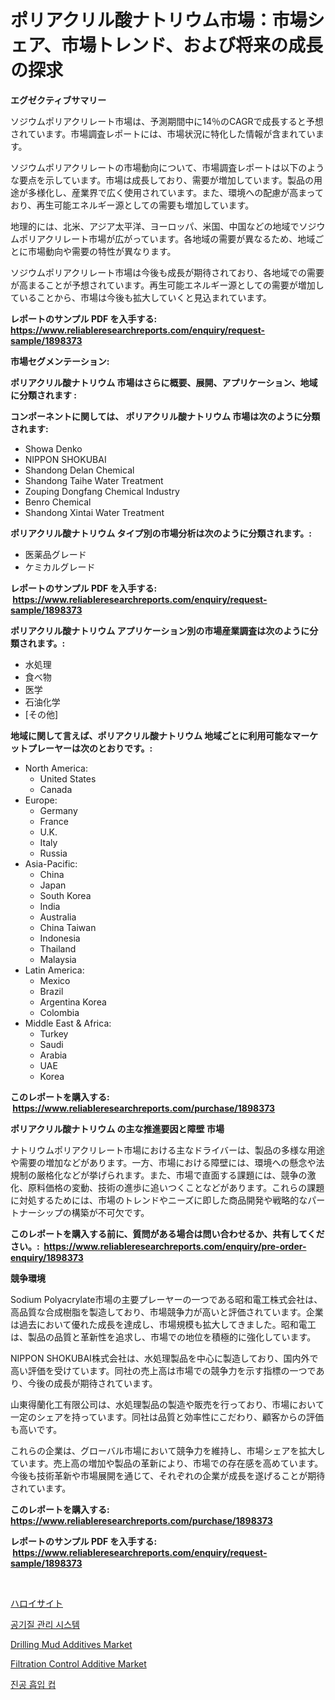 <p><h1>ポリアクリル酸ナトリウム市場：市場シェア、市場トレンド、および将来の成長の探求</h1></p><p><strong>エグゼクティブサマリー</strong></p>
<p><p>ソジウムポリアクリレート市場は、予測期間中に14％のCAGRで成長すると予想されています。市場調査レポートには、市場状況に特化した情報が含まれています。</p><p>ソジウムポリアクリレートの市場動向について、市場調査レポートは以下のような要点を示しています。市場は成長しており、需要が増加しています。製品の用途が多様化し、産業界で広く使用されています。また、環境への配慮が高まっており、再生可能エネルギー源としての需要も増加しています。</p><p>地理的には、北米、アジア太平洋、ヨーロッパ、米国、中国などの地域でソジウムポリアクリレート市場が広がっています。各地域の需要が異なるため、地域ごとに市場動向や需要の特性が異なります。</p><p>ソジウムポリアクリレート市場は今後も成長が期待されており、各地域での需要が高まることが予想されています。再生可能エネルギー源としての需要が増加していることから、市場は今後も拡大していくと見込まれています。</p></p>
<p><strong>レポートのサンプル PDF を入手する: <a href="https://www.reliableresearchreports.com/enquiry/request-sample/1898373">https://www.reliableresearchreports.com/enquiry/request-sample/1898373</a></strong></p>
<p><strong>市場セグメンテーション:</strong></p>
<p><strong> ポリアクリル酸ナトリウム 市場はさらに概要、展開、アプリケーション、地域に分類されます :</strong></p>
<p><strong>コンポーネントに関しては、 ポリアクリル酸ナトリウム 市場は次のように分類されます: &nbsp;</strong></p>
<p><ul><li>Showa Denko</li><li>NIPPON SHOKUBAI</li><li>Shandong Delan Chemical</li><li>Shandong Taihe Water Treatment</li><li>Zouping Dongfang Chemical Industry</li><li>Benro Chemical</li><li>Shandong Xintai Water Treatment</li></ul></p>
<p><strong> ポリアクリル酸ナトリウム タイプ別の市場分析は次のように分類されます。:</strong></p>
<p><ul><li>医薬品グレード</li><li>ケミカルグレード</li></ul></p>
<p><strong>レポートのサンプル PDF を入手する: &nbsp;<a href="https://www.reliableresearchreports.com/enquiry/request-sample/1898373">https://www.reliableresearchreports.com/enquiry/request-sample/1898373</a></strong></p>
<p><strong> ポリアクリル酸ナトリウム アプリケーション別の市場産業調査は次のように分類されます。:</strong></p>
<p><ul><li>水処理</li><li>食べ物</li><li>医学</li><li>石油化学</li><li>[その他]</li></ul></p>
<p><strong>地域に関して言えば、ポリアクリル酸ナトリウム 地域ごとに利用可能なマーケットプレーヤーは次のとおりです。:</strong></p>
<p><ul>
    <li>
        North America:
        <ul>
            <li>United States</li>
            <li>Canada</li>
        </ul>
    </li>
    <li>
        Europe:
        <ul>
            <li>Germany</li>
            <li>France</li>
            <li>U.K.</li>
            <li>Italy</li>
            <li>Russia</li>
        </ul>
    </li>
    <li>
        Asia-Pacific:
        <ul>
            <li>China</li>
            <li>Japan</li>
            <li>South Korea</li>
            <li>India</li>
            <li>Australia</li>
            <li>China Taiwan</li>
            <li>Indonesia</li>
            <li>Thailand</li>
            <li>Malaysia</li>
        </ul>
    </li>
    <li>
        Latin America:
        <ul>
            <li>Mexico</li>
            <li>Brazil</li>
            <li>Argentina Korea</li>
            <li>Colombia</li>
        </ul>
    </li>
    <li>
        Middle East & Africa:
        <ul>
            <li>Turkey</li>
            <li>Saudi</li>
            <li>Arabia</li>
            <li>UAE</li>
            <li>Korea</li>
        </ul>
    </li>
    </ul></p>
<p><strong>このレポートを購入する: &nbsp;<a href="https://www.reliableresearchreports.com/purchase/1898373">https://www.reliableresearchreports.com/purchase/1898373</a></strong></p>
<p><strong>ポリアクリル酸ナトリウム の主な推進要因と障壁 市場</strong></p>
<p><p>ナトリウムポリアクリレート市場における主なドライバーは、製品の多様な用途や需要の増加などがあります。一方、市場における障壁には、環境への懸念や法規制の厳格化などが挙げられます。また、市場で直面する課題には、競争の激化、原料価格の変動、技術の進歩に追いつくことなどがあります。これらの課題に対処するためには、市場のトレンドやニーズに即した商品開発や戦略的なパートナーシップの構築が不可欠です。</p></p>
<p><strong>このレポートを購入する前に、質問がある場合は問い合わせるか、共有してください。:&nbsp; <a href="https://www.reliableresearchreports.com/enquiry/pre-order-enquiry/1898373">https://www.reliableresearchreports.com/enquiry/pre-order-enquiry/1898373</a></strong></p>
<p><strong>競争環境</strong></p>
<p><p>Sodium Polyacrylate市場の主要プレーヤーの一つである昭和電工株式会社は、高品質な合成樹脂を製造しており、市場競争力が高いと評価されています。企業は過去において優れた成長を達成し、市場規模も拡大してきました。昭和電工は、製品の品質と革新性を追求し、市場での地位を積極的に強化しています。</p><p>NIPPON SHOKUBAI株式会社は、水処理製品を中心に製造しており、国内外で高い評価を受けています。同社の売上高は市場での競争力を示す指標の一つであり、今後の成長が期待されています。</p><p>山東得蘭化工有限公司は、水処理製品の製造や販売を行っており、市場において一定のシェアを持っています。同社は品質と効率性にこだわり、顧客からの評価も高いです。</p><p>これらの企業は、グローバル市場において競争力を維持し、市場シェアを拡大しています。売上高の増加や製品の革新により、市場での存在感を高めています。今後も技術革新や市場展開を通じて、それぞれの企業が成長を遂げることが期待されています。</p></p>
<p><strong>このレポートを購入する: &nbsp; <a href="https://www.reliableresearchreports.com/purchase/1898373">https://www.reliableresearchreports.com/purchase/1898373</a></strong></p>
<p><strong>レポートのサンプル PDF を入手する: &nbsp;<a href="https://www.reliableresearchreports.com/enquiry/request-sample/1898373">https://www.reliableresearchreports.com/enquiry/request-sample/1898373</a></strong><strong></strong></p>
<p>&nbsp;</p>
<p><p><a href="https://medium.com/@rudysimonis2023/%E3%83%8F%E3%83%AD%E3%82%A4%E3%82%B5%E3%82%A4%E3%83%88%E5%B8%82%E5%A0%B4%E3%81%AE%E5%B1%95%E6%9C%9B-%E6%A5%AD%E7%95%8C%E3%81%AE%E6%A6%82%E8%A6%81%E3%81%A8%E4%BA%88%E6%B8%AC-2024%E5%B9%B4%E3%81%8B%E3%82%892031%E5%B9%B4%E3%81%BE%E3%81%A7-5790a402cfd5">ハロイサイト</a></p><p><a href="https://github.com/vsoq0zknh59/Market-Research-Report-List-1/blob/main/8454005193925.md">공기질 관리 시스템</a></p><p><a href="https://three-jumbo-f6d.notion.site/Drilling-Mud-Additives-Market-Size-Growing-and-Forecasted-for-period-from-2024-2031-and-provides-c-157b7046a5f5464292bda713e31abdf2">Drilling Mud Additives Market</a></p><p><a href="https://iodized-pantydraco-05c.notion.site/Filtration-Control-Additive-Market-Size-Share-Trends-Analysis-Report-By-Material-By-Type-By-End-4f03e9b56ae943d28a0094d026848ba1">Filtration Control Additive Market</a></p><p><a href="https://medium.com/@felipegrrady654556/%EC%A7%84%EA%B3%B5-%ED%9D%A1%EC%B0%A9%EC%BB%B5-%EC%8B%9C%EC%9E%A5-%EA%B7%9C%EB%AA%A8-%EB%B0%8F-%EC%8B%9C%EC%9E%A5-%EB%8F%99%ED%96%A5-%EC%99%84%EB%B2%BD%ED%95%9C-%EC%82%B0%EC%97%85-%EA%B0%9C%EC%9A%94-2024%EB%85%84%EB%B6%80%ED%84%B0-2031%EB%85%84%EA%B9%8C%EC%A7%80-d8e2ced295d8">진공 흡입 컵</a></p></p>